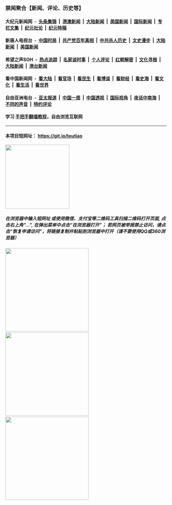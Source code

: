 ### 禁闻聚合【新闻、评论、历史等】

#### 大纪元新闻网 &nbsp;-&nbsp; [头条集锦](indexes/E头条集锦.md?t=02262231) &nbsp;|&nbsp; [港澳新闻](indexes/E港澳新闻.md?t=02262231)  &nbsp;|&nbsp; [大陆新闻](indexes/E大陆新闻.md?t=02262231) &nbsp;|&nbsp; [美国新闻](indexes/E美国新闻.md?t=02262231) &nbsp;|&nbsp; [国际新闻](indexes/E国际新闻.md?t=02262231) &nbsp;|&nbsp; [专栏文集](indexes/E专栏文集.md?t=02262231) &nbsp;|&nbsp; [纪元社论](indexes/E纪元社论.md?t=02262231) &nbsp;|&nbsp; [纪元特稿](indexes/E纪元特稿.md?t=02262231) 

#### 新唐人电视台 &nbsp;-&nbsp; [中国时局](indexes/N中国时局.md?t=02262231) &nbsp;|&nbsp; [共产党百年真相](indexes/N共产党百年真相.md?t=02262231) &nbsp;|&nbsp; [中共杀人历史](indexes/N中共杀人历史.md?t=02262231) &nbsp;|&nbsp; [文史漫步](indexes/N文史漫步.md?t=02262231) &nbsp;|&nbsp; [大陆新闻](indexes/N大陆新闻.md?t=02262231) &nbsp;|&nbsp; [美国新闻](indexes/N美国新闻.md?t=02262231)

#### 希望之声SOH &nbsp;-&nbsp; [热点追踪](indexes/H热点追踪.md?t=02262231) &nbsp;|&nbsp; [名家谈时事](indexes/H名家谈时事.md?t=02262231) &nbsp;|&nbsp; [个人评论](indexes/H个人评论.md?t=02262231)  &nbsp;|&nbsp; [红朝解密](indexes/H红朝解密.md?t=02262231) &nbsp;|&nbsp; [文化寻根](indexes/H文化寻根.md?t=02262231) &nbsp;|&nbsp; [大陆新闻](indexes/H大陆新闻.md?t=02262231) &nbsp;|&nbsp; [港台新闻](indexes/H港台新闻.md?t=02262231)

#### 看中国新闻网 &nbsp;-&nbsp; [看大陆](indexes/S看大陆.md?t=02262231) &nbsp;|&nbsp; [看官场](indexes/S看官场.md?t=02262231) &nbsp;|&nbsp; [看民生](indexes/S看民生.md?t=02262231)  &nbsp;|&nbsp; [看博谈](indexes/S看博谈.md?t=02262231) &nbsp;|&nbsp; [看财经](indexes/S看财经.md?t=02262231) &nbsp;|&nbsp; [看史海](indexes/S看史海.md?t=02262231) &nbsp;|&nbsp; [看文化](indexes/S看文化.md?t=02262231) &nbsp;|&nbsp; [看生活](indexes/S看生活.md?t=02262231) &nbsp;|&nbsp; [看世界](indexes/S看世界.md?t=02262231)

#### 自由亚洲电台 &nbsp;-&nbsp; [亚太报道](indexes/R亚太报道.md?t=02262231) &nbsp;|&nbsp; [中国一周](indexes/R中国一周.md?t=02262231) &nbsp;|&nbsp; [中国透视](indexes/R中国透视.md?t=02262231)  &nbsp;|&nbsp; [国际视角](indexes/R国际视角.md?t=02262231) &nbsp;|&nbsp; [夜话中南海](indexes/R夜话中南海.md?t=02262231) &nbsp;|&nbsp; [不同的声音](indexes/R不同的声音.md?t=02262231) &nbsp;|&nbsp; [特约评论](indexes/R特约评论.md?t=02262231)

#### 学习 [手把手翻墙教程](https://github.com/gfw-breaker/guides/wiki)，自由浏览互联网

----

#### 本项目短网址： https://git.io/toutiao
<img src="https://raw.githubusercontent.com/gfw-breaker/banned-news/master/scripts/img/qr.png" width="200px"/>  

##### 在浏览器中输入短网址 或使用微信、支付宝等二维码工具扫描二维码打开页面, 点击右上角"...", 在弹出菜单中点击“在浏览器打开”； 若网页被举报禁止访问，请点击“恢复申请访问”，将链接复制并粘贴到浏览器中打开（请不要使用QQ或360浏览器）

<img src="https://raw.githubusercontent.com/gfw-breaker/banned-news/master/scripts/img/1.png" width="260px"/> &nbsp; <img src="https://raw.githubusercontent.com/gfw-breaker/banned-news/master/scripts/img/2.png" width="260px"/> &nbsp; <img src="https://raw.githubusercontent.com/gfw-breaker/banned-news/master/scripts/img/3.png" width="260px"/>
